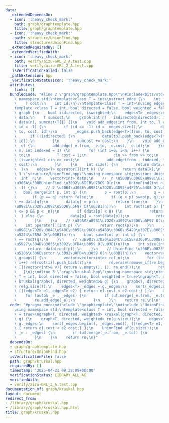 ```yaml
---
data:
  _extendedDependsOn:
  - icon: ':heavy_check_mark:'
    path: graph/graphtemplate.hpp
    title: graph/graphtemplate.hpp
  - icon: ':heavy_check_mark:'
    path: structure/UnionFind.hpp
    title: structure/UnionFind.hpp
  _extendedRequiredBy: []
  _extendedVerifiedWith:
  - icon: ':heavy_check_mark:'
    path: verify/aizu-GRL_2_A.test.cpp
    title: verify/aizu-GRL_2_A.test.cpp
  _isVerificationFailed: false
  _pathExtension: hpp
  _verificationStatusIcon: ':heavy_check_mark:'
  attributes:
    links: []
  bundledCode: "#line 2 \"graph/graphtemplate.hpp\"\n#include<bits/stdc++.h>\nusing\
    \ namespace std;\ntemplate<class T = int>\nstruct edge {\n    int from, to;\n\
    \    T cost;\n    int id;\n};\ntemplate<class T = int>\nusing edges = vector<edge<T>>;\n\
    template <class T = int, bool directed = false, bool weighted = false>\nstruct\
    \ graph {\n    bool isdirected, isweighted;\n    edges<T> _edges;\n    vector<edges<T>>\
    \ data;\n    T sumcost;\n    graph(int n) : isdirected(directed), isweighted(weighted),\
    \ data(n), sumcost(T{}) {}\n    void add_edge(int from, int to, T cost = 1, int\
    \ id = -1) {\n        if (id == -1) id = _edges.size();\n        data[from].push_back(edge<T>(from,\
    \ to, cost, id));\n        _edges.push_back(edge<T>(from, to, cost, id));\n  \
    \      if (!isdirected) {\n            data[to].push_back(edge<T>(to, from, cost,\
    \ id));\n        }\n        sumcost += cost;\n    }\n    void add_edge(edge<T>\
    \ _e) {\n        add_edge(_e.from, _e.to, _e.cost, _e.id);\n    }\n    void read(int\
    \ m, int indexed = 1) {\n        for (int i=0; i<m; i++) {\n            int from,\
    \ to;\n            T cost = 1;\n            cin >> from >> to;\n            if\
    \ (isweighted) cin >> cost;\n            add_edge(from - indexed, to - indexed,\
    \ cost);\n        }\n    }\n    int size() {\n        return data.size();\n  \
    \  }\n    edges<T> operator[](int k) {\n        return data[k];\n    }\n};\n#line\
    \ 3 \"structure/UnionFind.hpp\"\nusing namespace std;\nstruct UnionFind {\n  \
    \  int _n;\n    vector<int> data;\n    // _n \u500B\u306E\u8981\u7D20\u304B\u3089\
    \u306A\u308BUnionFind \u3092\u69CB\u7BC9 O(n)\n    UnionFind(int n) : _n(n), data(n,\
    \ -1) {}\n    // 2 \u3064\u306E\u8981\u7D20\u3092\u4F75\u5408 O(\u03B1(n))\n \
    \   bool merge(int p, int q) {\n        p = root(p);\n        q = root(q);\n \
    \       if (p == q) return false;\n        if (q < p) swap(p, q);\n        data[p]\
    \ += data[q];\n        data[q] = p;\n        return true;\n    }\n    // \u89AA\
    \u8981\u7D20\u3092\u53D6\u5F97 O(\u03B1(n))\n    int root(int p) {\n        assert(0\
    \ <= p && p < _n);\n        if (data[p] < 0) {\n            return p;\n      \
    \  } else {\n            data[p] = root(data[p]);\n            return data[p];\n\
    \        }\n    }\n    // \u89AA\u8981\u7D20\u3092\u53D6\u5F97 O(\u03B1(n))\n\
    \    int operator[](int p) {\n        return root(p);\n    }\n    // 2 \u3064\u306E\
    \u8981\u7D20\u304C\u540C\u3058\u96C6\u5408\u306B\u542B\u307E\u308C\u308B\u304B\
    \u5224\u5B9A O(\u03B1(n))\n    bool same(int p, int q) {\n        return root(p)\
    \ == root(q);\n    }\n    // \u8981\u7D20\u304C\u5C5E\u3059\u308B\u96C6\u5408\u306E\
    \u5927\u304D\u3055\u3092\u8FD4\u3059 O(\u03B1(n))\n    int size(int p) {\n   \
    \     return -data[root(p)];\n    }\n    // UnionFind \u306E\u9023\u7D50\u6210\
    \u5206\u306Evector \u3092\u8FD4\u3059 O(n \u03B1(n))\n    vector<vector<int>>\
    \ groups() {\n        vector<vector<int>> re(_n);\n        for (int i=0; i<_n;\
    \ i++) re[root(i)].push_back(i);\n        re.erase(remove_if(re.begin(), re.end(),\
    \ [](vector<int>& v){ return v.empty(); }), re.end());\n        return re;\n \
    \   }\n};\n#line 5 \"graph/kruskal.hpp\"\nusing namespace std;\ntemplate<class\
    \ T = int, bool directed = false, bool weighted = true>\ngraph<T, directed, weighted>\
    \ kruskal(graph<T, directed, weighted>& g) {\n    graph<T, directed, weighted>\
    \ re(g.size());\n    edges<T> _edges = g._edges;\n    sort(_edges.begin(), _edges.end(),\
    \ [](edge<T> e1, edge<T> e2) { return e1.cost < e2.cost;} );\n    UnionFind uf(g.size());\n\
    \    for (auto& _e : _edges) {\n        if (uf.merge(_e.from, _e.to)) {\n    \
    \        re.add_edge(_e);\n        }\n    }\n    return re;\n}\n"
  code: "#pragma once\n#include \"graphtemplate\"\n#include \"UnionFind\"\n#include<bits/stdc++.h>\n\
    using namespace std;\ntemplate<class T = int, bool directed = false, bool weighted\
    \ = true>\ngraph<T, directed, weighted> kruskal(graph<T, directed, weighted>&\
    \ g) {\n    graph<T, directed, weighted> re(g.size());\n    edges<T> _edges =\
    \ g._edges;\n    sort(_edges.begin(), _edges.end(), [](edge<T> e1, edge<T> e2)\
    \ { return e1.cost < e2.cost;} );\n    UnionFind uf(g.size());\n    for (auto&\
    \ _e : _edges) {\n        if (uf.merge(_e.from, _e.to)) {\n            re.add_edge(_e);\n\
    \        }\n    }\n    return re;\n}"
  dependsOn:
  - graph/graphtemplate.hpp
  - structure/UnionFind.hpp
  isVerificationFile: false
  path: graph/kruskal.hpp
  requiredBy: []
  timestamp: '2025-04-21 09:38:09+00:00'
  verificationStatus: LIBRARY_ALL_AC
  verifiedWith:
  - verify/aizu-GRL_2_A.test.cpp
documentation_of: graph/kruskal.hpp
layout: document
redirect_from:
- /library/graph/kruskal.hpp
- /library/graph/kruskal.hpp.html
title: graph/kruskal.hpp
---
```

